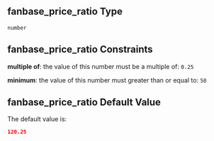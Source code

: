 ## fanbase\_price\_ratio Type

`number`

## fanbase\_price\_ratio Constraints

**multiple of**: the value of this number must be a multiple of: `0.25`

**minimum**: the value of this number must greater than or equal to: `50`

## fanbase\_price\_ratio Default Value

The default value is:

```json
120.25
```
